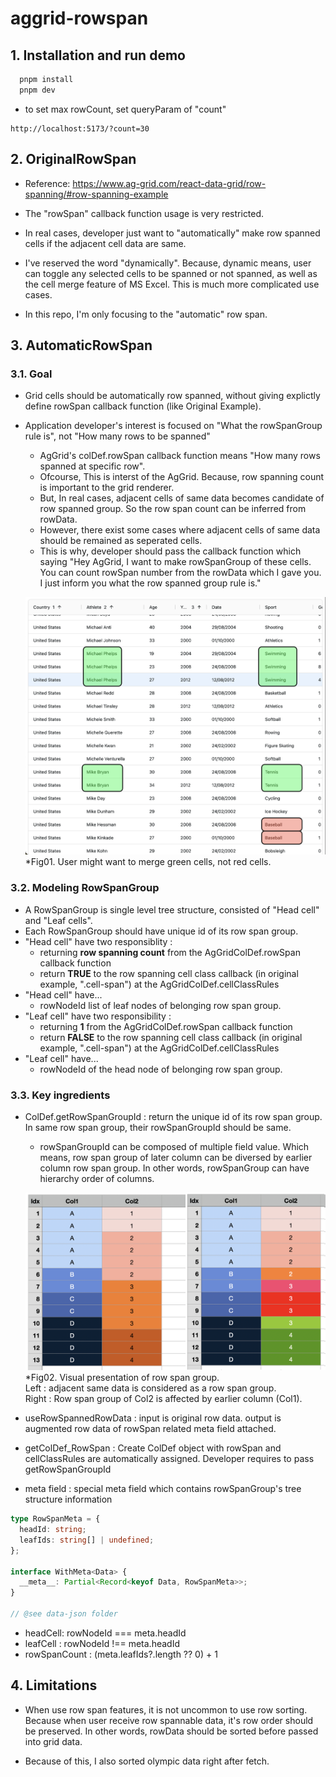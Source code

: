 # aggrid-rowspan

## 1. Installation and run demo

```bash
  pnpm install
  pnpm dev
```

- to set max rowCount, set queryParam of "count"

```
http://localhost:5173/?count=30
```

## 2. OriginalRowSpan

- Reference: https://www.ag-grid.com/react-data-grid/row-spanning/#row-spanning-example

- The "rowSpan" callback function usage is very restricted.

- In real cases, developer just want to "automatically" make row spanned cells if the adjacent cell data are same.

- I've reserved the word "dynamically". Because, dynamic means, user can toggle any selected cells to be spanned or not spanned,
  as well as the cell merge feature of MS Excel. This is much more complicated use cases.

- In this repo, I'm only focusing to the "automatic" row span.

## 3. AutomaticRowSpan

### 3.1. Goal

- Grid cells should be automatically row spanned, without giving explictly define rowSpan callback function (like Original Example).
- Application developer's interest is focused on "What the rowSpanGroup rule is", not "How many rows to be spanned"

  - AgGrid's colDef.rowSpan callback function means "How many rows spanned at specific row".
  - Ofcourse, This is interst of the AgGrid. Because, row spanning count is important to the grid renderer.
  - But, In real cases, adjacent cells of same data becomes candidate of row spanned group. So the row span count can be inferred from rowData.
  - However, there exist some cases where adjacent cells of same data should be remained as seperated cells.
  - This is why, developer should pass the callback function which saying "Hey AgGrid, I want to make rowSpanGroup of these cells. You can count rowSpan number from the rowData which I gave you. I just inform you what the row spanned group rule is."

  ![fig01](./doc-assets/fig01.png)\*Fig01. User might want to merge green cells, not red cells.

### 3.2. Modeling RowSpanGroup

- A RowSpanGroup is single level tree structure, consisted of "Head cell" and "Leaf cells".
- Each RowSpanGroup should have unique id of its row span group.
- "Head cell" have two responsiblity :
  - returning <b>row spanning count</b> from the AgGridColDef.rowSpan callback function
  - return <b>TRUE</b> to the row spanning cell class callback (in original example, ".cell-span") at the AgGridColDef.cellClassRules
- "Head cell" have...
  - rowNodeId list of leaf nodes of belonging row span group.
- "Leaf cell" have two responsibility :
  - returning <b>1</b> from the AgGridColDef.rowSpan callback function
  - return <b>FALSE</b> to the row spanning cell class callback (in original example, ".cell-span") at the AgGridColDef.cellClassRules
- "Leaf cell" have...
  - rowNodeId of the head node of belonging row span group.

### 3.3. Key ingredients

- ColDef.getRowSpanGroupId : return the unique id of its row span group. In same row span group, their rowSpanGroupId should be same.

  - rowSpanGroupId can be composed of multiple field value. Which means, row span group of later column can be diversed by earlier column row span group. In other words, rowSpanGroup can have hierarchy order of columns.

  ![fig02](./doc-assets/fig02.png)\*Fig02. Visual presentation of row span group. <br/>Left : adjacent same data is considered as a row span group. <br/> Right : Row span group of Col2 is affected by earlier column (Col1).

- useRowSpannedRowData : input is original row data. output is augmented row data of rowSpan related meta field attached.

- getColDef_RowSpan : Create ColDef object with rowSpan and cellClassRules are automatically assigned. Developer requires to pass getRowSpanGroupId

- meta field : special meta field which contains rowSpanGroup's tree structure information

```ts
type RowSpanMeta = {
  headId: string;
  leafIds: string[] | undefined;
};

interface WithMeta<Data> {
  __meta__: Partial<Record<keyof Data, RowSpanMeta>>;
}

// @see data-json folder
```

- headCell: rowNodeId === meta.headId
- leafCell : rowNodeId !== meta.headId
- rowSpanCount : (meta.leafIds?.length ?? 0) + 1

## 4. Limitations

- When use row span features, it is not uncommon to use row sorting. Because when user receive row spannable data, it's row order should be preserved. In other words, rowData should be sorted before passed into grid data.

- Because of this, I also sorted olympic data right after fetch.
